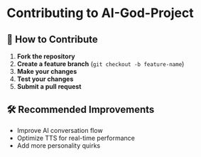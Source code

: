 # Contributing to AI-God-Project

## 📜 How to Contribute
1. **Fork the repository**
2. **Create a feature branch** (`git checkout -b feature-name`)
3. **Make your changes**
4. **Test your changes**
5. **Submit a pull request**

## 🛠 Recommended Improvements
- Improve AI conversation flow
- Optimize TTS for real-time performance
- Add more personality quirks
